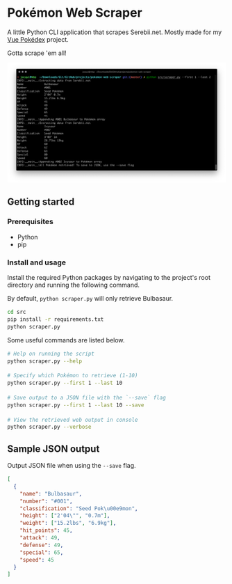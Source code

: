 # Pokémon Web Scraper

A little Python CLI application that scrapes Serebii.net. Mostly made for my [Vue Pokédex](https://github.com/shadforth/vue-pokedex) project.

Gotta scrape 'em all!

![](./assets/pokemon-web-scraper-screenshot.png)

## Getting started

### Prerequisites

- Python
- pip

### Install and usage

Install the required Python packages by navigating to the project's root directory and running the following command.

By default, `python scraper.py` will only retrieve Bulbasaur.

```bash
cd src
pip install -r requirements.txt
python scraper.py
```

Some useful commands are listed below.

```bash
# Help on running the script
python scraper.py --help

# Specify which Pokémon to retrieve (1-10)
python scraper.py --first 1 --last 10

# Save output to a JSON file with the `--save` flag
python scraper.py --first 1 --last 10 --save

# View the retrieved web output in console
python scraper.py --verbose
```

## Sample JSON output

Output JSON file when using the `--save` flag.

```json
[
  {
    "name": "Bulbasaur",
    "number": "#001",
    "classification": "Seed Pok\u00e9mon",
    "height": ["2'04\"", "0.7m"],
    "weight": ["15.2lbs", "6.9kg"],
    "hit_points": 45,
    "attack": 49,
    "defense": 49,
    "special": 65,
    "speed": 45
  }
]
```
